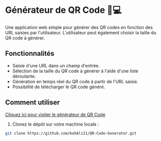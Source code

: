 # Générateur de QR Code 📱💻

Une application web simple pour générer des QR codes en fonction des URL saisies par l'utilisateur. L'utilisateur peut également choisir la taille du QR code à générer.

## Fonctionnalités

- Saisie d'une URL dans un champ d'entrée.
- Sélection de la taille du QR code à générer à l'aide d'une liste déroulante.
- Génération en temps réel du QR code à partir de l'URL saisie.
- Possibilité de télécharger le QR code généré.

## Comment utiliser

[Cliquez ici pour visiter le générateur de QR Code](https://bahali21.github.io/QR-Code-Generator/)

1. Clonez le dépôt sur votre machine locale :

```bash
git clone https://github.com/bahAli21/QR-Code-Generator.git
